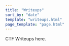 ```yaml
---
title: "Writeups"
sort_by: "date"
template: "writeups.html"
page_template: "page.html"
---
```


CTF Writeups here.
